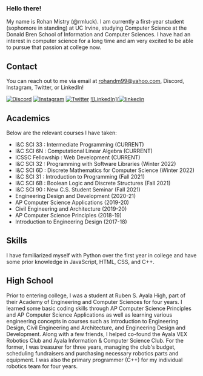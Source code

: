 ### Hello there!
My name is Rohan Mistry (@rmluck). I am currently a first-year student (sophomore in standing) at UC Irvine, studying Computer Science at the Donald Bren School of Information and Computer Sciences. I have had an interest in computer science for a long time and am very excited to be able to pursue that passion at college now.

## Contact
You can reach out to me via email at rohandm99@yahoo.com, Discord, Instagram, Twitter, or LinkedIn!

[![Discord](https://user-images.githubusercontent.com/102389484/161869341-42baa76f-a773-417d-849f-f70496f52368.svg)](http://discordapp.com/users/740331366360809504)
[![Instagram](https://user-images.githubusercontent.com/102389484/161869177-fa017ea8-f2bc-46c3-8309-7caca36235d1.png)](https://www.instagram.com/rohandm99/)
[![Twitter](![twitter](https://user-images.githubusercontent.com/102389484/161870112-aa27b1c8-14dd-4e33-b3f1-876f1acef128.svg))](https://twitter.com/rohandm99)
[![LinkedIn](![linkedin](https://user-images.githubusercontent.com/102389484/161870144-9581c44c-9c70-466e-9c26-e39d14474002.svg)](www.linkedin.com/in/rohan-mistry-aa0047223)


## Academics
Below are the relevant courses I have taken:
- I&C SCI 33        : Intermediate Programming                  (CURRENT)
- I&C SCI 6N        : Computational Linear Algebra              (CURRENT)
- ICSSC Fellowship  : Web Development                           (CURRENT)
- I&C SCI 32        : Programming with Software Libraries       (Winter 2022)
- I&C SCI 6D        : Discrete Mathematics for Computer Science (Winter 2022)
- I&C SCI 31        : Introduction to Programming               (Fall 2021)
- I&C SCI 6B        : Boolean Logic and Discrete Structures     (Fall 2021)
- I&C SCI 90        : New C.S. Student Seminar                  (Fall 2021)
- Engineering Design and Development (2020-21)
- AP Computer Science Applications (2019-20)
- Civil Engineering and Architecture (2019-20)
- AP Computer Science Principles (2018-19)
- Introduction to Engineering Design (2017-18)

## Skills
I have familiarized myself with Python over the first year in college and have some prior knowledge in JavaScript, HTML, CSS, and C++.

## High School
Prior to entering college, I was a student at Ruben S. Ayala High, part of their Academy of Engineering and Computer Sciences for four years. I learned some basic coding skills through AP Computer Science Principles and AP Computer Science Applications as well as learning various engineering concepts in courses such as Introduction to Engineering Design, Civil Engineering and Architecture, and Engineering Design and Development. Along with a few friends, I helped co-found the Ayala VEX Robotics Club and Ayala Information & Computer Science Club. For the former, I was treasurer for three years, managing the club's budget, scheduling fundraisers and purchasing necessary robotics parts and equipment. I was also the primary programmer (C++) for my individual robotics team for four years.
